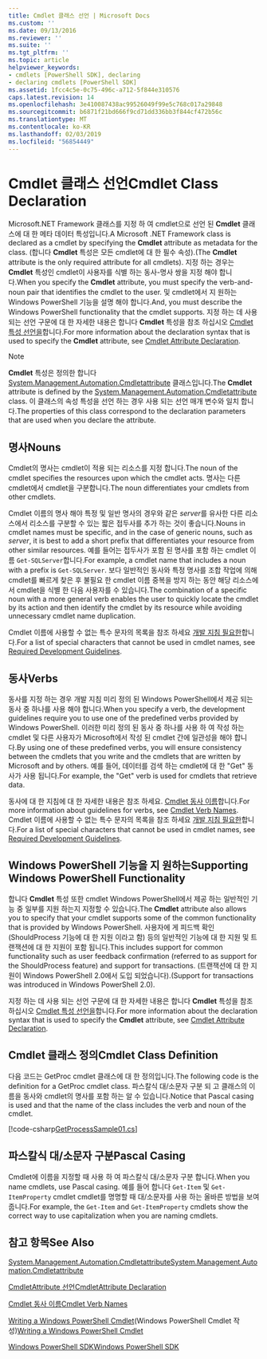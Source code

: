 ```yaml
---
title: Cmdlet 클래스 선언 | Microsoft Docs
ms.custom: ''
ms.date: 09/13/2016
ms.reviewer: ''
ms.suite: ''
ms.tgt_pltfrm: ''
ms.topic: article
helpviewer_keywords:
- cmdlets [PowerShell SDK], declaring
- declaring cmdlets [PowerShell SDK]
ms.assetid: 1fcc4c5e-0c75-496c-a712-5f844e310576
caps.latest.revision: 14
ms.openlocfilehash: 3e410087438ac99526049f99e5c768c017a29848
ms.sourcegitcommit: b6871f21bd666f9cd71dd336bb3f844cf472b56c
ms.translationtype: MT
ms.contentlocale: ko-KR
ms.lasthandoff: 02/03/2019
ms.locfileid: "56854449"
---
```

# <a name="cmdlet-class-declaration"></a><span data-ttu-id="2d1b1-102">Cmdlet 클래스 선언</span><span class="sxs-lookup"><span data-stu-id="2d1b1-102">Cmdlet Class Declaration</span></span>

<span data-ttu-id="2d1b1-103">Microsoft.NET Framework 클래스를 지정 하 여 cmdlet으로 선언 된 **Cmdlet** 클래스에 대 한 메타 데이터 특성입니다.</span><span class="sxs-lookup"><span data-stu-id="2d1b1-103">A Microsoft .NET Framework class is declared as a cmdlet by specifying the **Cmdlet** attribute as metadata for the class.</span></span> <span data-ttu-id="2d1b1-104">(합니다 **Cmdlet** 특성은 모든 cmdlet에 대 한 필수 속성).</span><span class="sxs-lookup"><span data-stu-id="2d1b1-104">(The **Cmdlet** attribute is the only required attribute for all cmdlets).</span></span> <span data-ttu-id="2d1b1-105">지정 하는 경우는 **Cmdlet** 특성인 cmdlet이 사용자를 식별 하는 동사-명사 쌍을 지정 해야 합니다.</span><span class="sxs-lookup"><span data-stu-id="2d1b1-105">When you specify the **Cmdlet** attribute, you must specify the verb-and-noun pair that identifies the cmdlet to the user.</span></span> <span data-ttu-id="2d1b1-106">및 cmdlet에서 지 원하는 Windows PowerShell 기능을 설명 해야 합니다.</span><span class="sxs-lookup"><span data-stu-id="2d1b1-106">And, you must describe the Windows PowerShell functionality that the cmdlet supports.</span></span> <span data-ttu-id="2d1b1-107">지정 하는 데 사용 되는 선언 구문에 대 한 자세한 내용은 합니다 **Cmdlet** 특성을 참조 하십시오 [Cmdlet 특성 선언을](./cmdlet-attribute-declaration.md)합니다.</span><span class="sxs-lookup"><span data-stu-id="2d1b1-107">For more information about the declaration syntax that is used to specify the **Cmdlet** attribute, see [Cmdlet Attribute Declaration](./cmdlet-attribute-declaration.md).</span></span>

> [!NOTE]
> <span data-ttu-id="2d1b1-108">**Cmdlet** 특성은 정의한 합니다 [System.Management.Automation.Cmdletattribute](/dotnet/api/System.Management.Automation.CmdletAttribute) 클래스입니다.</span><span class="sxs-lookup"><span data-stu-id="2d1b1-108">The **Cmdlet** attribute is defined by the [System.Management.Automation.Cmdletattribute](/dotnet/api/System.Management.Automation.CmdletAttribute) class.</span></span> <span data-ttu-id="2d1b1-109">이 클래스의 속성 특성을 선언 하는 경우 사용 되는 선언 매개 변수와 일치 합니다.</span><span class="sxs-lookup"><span data-stu-id="2d1b1-109">The properties of this class correspond to the declaration parameters that are used when you declare the attribute.</span></span>

## <a name="nouns"></a><span data-ttu-id="2d1b1-110">명사</span><span class="sxs-lookup"><span data-stu-id="2d1b1-110">Nouns</span></span>

<span data-ttu-id="2d1b1-111">Cmdlet의 명사는 cmdlet이 적용 되는 리소스를 지정 합니다.</span><span class="sxs-lookup"><span data-stu-id="2d1b1-111">The noun of the cmdlet specifies the resources upon which the cmdlet acts.</span></span> <span data-ttu-id="2d1b1-112">명사는 다른 cmdlet에서 cmdlet을 구분합니다.</span><span class="sxs-lookup"><span data-stu-id="2d1b1-112">The noun differentiates your cmdlets from other cmdlets.</span></span>

<span data-ttu-id="2d1b1-113">Cmdlet 이름의 명사 해야 특정 및 일반 명사의 경우와 같은 *server*를 유사한 다른 리소스에서 리소스를 구분할 수 있는 짧은 접두사를 추가 하는 것이 좋습니다.</span><span class="sxs-lookup"><span data-stu-id="2d1b1-113">Nouns in cmdlet names must be specific, and in the case of generic nouns, such as *server*, it is best to add a short prefix that differentiates your resource from other similar resources.</span></span> <span data-ttu-id="2d1b1-114">예를 들어는 접두사가 포함 된 명사를 포함 하는 cmdlet 이름 `Get-SQLServer`합니다.</span><span class="sxs-lookup"><span data-stu-id="2d1b1-114">For example, a cmdlet name that includes a noun with a prefix is `Get-SQLServer`.</span></span> <span data-ttu-id="2d1b1-115">보다 일반적인 동사와 특정 명사를 조합 작업에 의해 cmdlet를 빠르게 찾은 후 불필요 한 cmdlet 이름 중복을 방지 하는 동안 해당 리소스에서 cmdlet을 식별 한 다음 사용자를 수 있습니다.</span><span class="sxs-lookup"><span data-stu-id="2d1b1-115">The combination of a specific noun with a more general verb enables the user to quickly locate the cmdlet by its action and then identify the cmdlet by its resource while avoiding unnecessary cmdlet name duplication.</span></span>

<span data-ttu-id="2d1b1-116">Cmdlet 이름에 사용할 수 없는 특수 문자의 목록을 참조 하세요 [개발 지침 필요한](./required-development-guidelines.md)합니다.</span><span class="sxs-lookup"><span data-stu-id="2d1b1-116">For a list of special characters that cannot be used in cmdlet names, see [Required Development Guidelines](./required-development-guidelines.md).</span></span>

## <a name="verbs"></a><span data-ttu-id="2d1b1-117">동사</span><span class="sxs-lookup"><span data-stu-id="2d1b1-117">Verbs</span></span>

<span data-ttu-id="2d1b1-118">동사를 지정 하는 경우 개발 지침 미리 정의 된 Windows PowerShell에서 제공 되는 동사 중 하나를 사용 해야 합니다.</span><span class="sxs-lookup"><span data-stu-id="2d1b1-118">When you specify a verb, the development guidelines require you to use one of the predefined verbs provided by Windows PowerShell.</span></span> <span data-ttu-id="2d1b1-119">이러한 미리 정의 된 동사 중 하나를 사용 하 여 작성 하는 cmdlet 및 다른 사용자가 Microsoft에서 작성 된 cmdlet 간에 일관성을 해야 합니다.</span><span class="sxs-lookup"><span data-stu-id="2d1b1-119">By using one of these predefined verbs, you will ensure consistency between the cmdlets that you write and the cmdlets that are written by Microsoft and by others.</span></span> <span data-ttu-id="2d1b1-120">예를 들어, 데이터를 검색 하는 cmdlet에 대 한 "Get" 동사가 사용 됩니다.</span><span class="sxs-lookup"><span data-stu-id="2d1b1-120">For example, the "Get" verb is used for cmdlets that retrieve data.</span></span>

<span data-ttu-id="2d1b1-121">동사에 대 한 지침에 대 한 자세한 내용은 참조 하세요. [Cmdlet 동사 이름](./approved-verbs-for-windows-powershell-commands.md)합니다.</span><span class="sxs-lookup"><span data-stu-id="2d1b1-121">For more information about guidelines for verbs, see [Cmdlet Verb Names](./approved-verbs-for-windows-powershell-commands.md).</span></span> <span data-ttu-id="2d1b1-122">Cmdlet 이름에 사용할 수 없는 특수 문자의 목록을 참조 하세요 [개발 지침 필요한](./required-development-guidelines.md)합니다.</span><span class="sxs-lookup"><span data-stu-id="2d1b1-122">For a list of special characters that cannot be used in cmdlet names, see [Required Development Guidelines](./required-development-guidelines.md).</span></span>

## <a name="supporting-windows-powershell-functionality"></a><span data-ttu-id="2d1b1-123">Windows PowerShell 기능을 지 원하는</span><span class="sxs-lookup"><span data-stu-id="2d1b1-123">Supporting Windows PowerShell Functionality</span></span>

<span data-ttu-id="2d1b1-124">합니다 **Cmdlet** 특성 또한 cmdlet Windows PowerShell에서 제공 하는 일반적인 기능 중 일부를 지원 하는지 지정할 수 있습니다.</span><span class="sxs-lookup"><span data-stu-id="2d1b1-124">The **Cmdlet** attribute also allows you to specify that your cmdlet supports some of the common functionality that is provided by Windows PowerShell.</span></span> <span data-ttu-id="2d1b1-125">사용자에 게 피드백 확인 (ShouldProcess 기능에 대 한 지원 이라고 함) 등의 일반적인 기능에 대 한 지원 및 트랜잭션에 대 한 지원이 포함 됩니다.</span><span class="sxs-lookup"><span data-stu-id="2d1b1-125">This includes support for common functionality such as user feedback confirmation (referred to as support for the ShouldProcess feature) and support for transactions.</span></span> <span data-ttu-id="2d1b1-126">(트랜잭션에 대 한 지원이 Windows PowerShell 2.0에서 도입 되었습니다).</span><span class="sxs-lookup"><span data-stu-id="2d1b1-126">(Support for transactions was introduced in Windows PowerShell 2.0).</span></span>

<span data-ttu-id="2d1b1-127">지정 하는 데 사용 되는 선언 구문에 대 한 자세한 내용은 합니다 **Cmdlet** 특성을 참조 하십시오 [Cmdlet 특성 선언을](./cmdlet-attribute-declaration.md)합니다.</span><span class="sxs-lookup"><span data-stu-id="2d1b1-127">For more information about the declaration syntax that is used to specify the **Cmdlet** attribute, see [Cmdlet Attribute Declaration](./cmdlet-attribute-declaration.md).</span></span>

## <a name="cmdlet-class-definition"></a><span data-ttu-id="2d1b1-128">Cmdlet 클래스 정의</span><span class="sxs-lookup"><span data-stu-id="2d1b1-128">Cmdlet Class Definition</span></span>

<span data-ttu-id="2d1b1-129">다음 코드는 GetProc cmdlet 클래스에 대 한 정의입니다.</span><span class="sxs-lookup"><span data-stu-id="2d1b1-129">The following code is the definition for a GetProc cmdlet class.</span></span> <span data-ttu-id="2d1b1-130">파스칼식 대/소문자 구분 되 고 클래스의 이름을 동사와 cmdlet의 명사를 포함 하는 알 수 있습니다.</span><span class="sxs-lookup"><span data-stu-id="2d1b1-130">Notice that Pascal casing is used and that the name of the class includes the verb and noun of the cmdlet.</span></span>

[!code-csharp[GetProcessSample01.cs](../../powershell-sdk-samples/SDK-2.0/csharp/GetProcessSample01/GetProcessSample01.cs#L33-L34 "GetProcessSample01.cs")]

## <a name="pascal-casing"></a><span data-ttu-id="2d1b1-131">파스칼식 대/소문자 구분</span><span class="sxs-lookup"><span data-stu-id="2d1b1-131">Pascal Casing</span></span>

<span data-ttu-id="2d1b1-132">Cmdlet에 이름을 지정할 때 사용 하 여 파스칼식 대/소문자 구분 합니다.</span><span class="sxs-lookup"><span data-stu-id="2d1b1-132">When you name cmdlets, use Pascal casing.</span></span> <span data-ttu-id="2d1b1-133">예를 들어 합니다 `Get-Item` 및 `Get-ItemProperty` cmdlet cmdlet를 명명할 때 대/소문자를 사용 하는 올바른 방법을 보여 줍니다.</span><span class="sxs-lookup"><span data-stu-id="2d1b1-133">For example, the `Get-Item` and `Get-ItemProperty` cmdlets show the correct way to use capitalization when you are naming cmdlets.</span></span>

## <a name="see-also"></a><span data-ttu-id="2d1b1-134">참고 항목</span><span class="sxs-lookup"><span data-stu-id="2d1b1-134">See Also</span></span>

[<span data-ttu-id="2d1b1-135">System.Management.Automation.Cmdletattribute</span><span class="sxs-lookup"><span data-stu-id="2d1b1-135">System.Management.Automation.Cmdletattribute</span></span>](/dotnet/api/System.Management.Automation.CmdletAttribute)

[<span data-ttu-id="2d1b1-136">CmdletAttribute 선언</span><span class="sxs-lookup"><span data-stu-id="2d1b1-136">CmdletAttribute Declaration</span></span>](./cmdlet-attribute-declaration.md)

[<span data-ttu-id="2d1b1-137">Cmdlet 동사 이름</span><span class="sxs-lookup"><span data-stu-id="2d1b1-137">Cmdlet Verb Names</span></span>](./approved-verbs-for-windows-powershell-commands.md)

<span data-ttu-id="2d1b1-138">[Writing a Windows PowerShell Cmdlet](./writing-a-windows-powershell-cmdlet.md)(Windows PowerShell Cmdlet 작성)</span><span class="sxs-lookup"><span data-stu-id="2d1b1-138">[Writing a Windows PowerShell Cmdlet](./writing-a-windows-powershell-cmdlet.md)</span></span>

[<span data-ttu-id="2d1b1-139">Windows PowerShell SDK</span><span class="sxs-lookup"><span data-stu-id="2d1b1-139">Windows PowerShell SDK</span></span>](../windows-powershell-reference.md)
